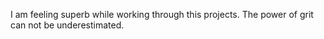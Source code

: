 I am feeling superb while working through this projects.
The power of grit can not be underestimated.

